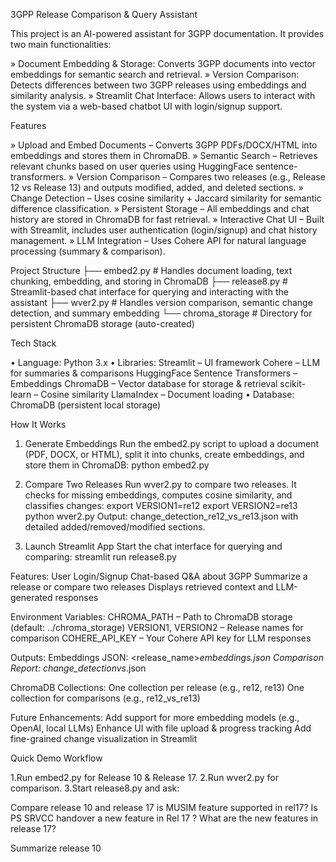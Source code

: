 3GPP Release Comparison & Query Assistant

This project is an AI-powered assistant for 3GPP documentation. It provides two main functionalities:

» Document Embedding & Storage: Converts 3GPP documents into vector embeddings for semantic search and retrieval.
» Version Comparison: Detects differences between two 3GPP releases using embeddings and similarity analysis.
» Streamlit Chat Interface: Allows users to interact with the system via a web-based chatbot UI with login/signup support.

Features

» Upload and Embed Documents – Converts 3GPP PDFs/DOCX/HTML into embeddings and stores them in ChromaDB.
» Semantic Search – Retrieves relevant chunks based on user queries using HuggingFace sentence-transformers.
» Version Comparison – Compares two releases (e.g., Release 12 vs Release 13) and outputs modified, added, and deleted sections.
» Change Detection – Uses cosine similarity + Jaccard similarity for semantic difference classification.
» Persistent Storage – All embeddings and chat history are stored in ChromaDB for fast retrieval.
» Interactive Chat UI – Built with Streamlit, includes user authentication (login/signup) and chat history management.
» LLM Integration – Uses Cohere API for natural language processing (summary & comparison).

Project Structure
├── embed2.py      # Handles document loading, text chunking, embedding, and storing in ChromaDB
├── release8.py    # Streamlit-based chat interface for querying and interacting with the assistant
├── wver2.py       # Handles version comparison, semantic change detection, and summary embedding
└── chroma_storage # Directory for persistent ChromaDB storage (auto-created)


Tech Stack

• Language: Python 3.x
• Libraries:
    Streamlit – UI framework
    Cohere – LLM for summaries & comparisons
    HuggingFace Sentence Transformers – Embeddings
    ChromaDB – Vector database for storage & retrieval
    scikit-learn – Cosine similarity
    LlamaIndex – Document loading
• Database: ChromaDB (persistent local storage)


How It Works
1. Generate Embeddings
Run the embed2.py script to upload a document (PDF, DOCX, or HTML), split it into chunks, create embeddings, and store them in ChromaDB:
python embed2.py

2. Compare Two Releases
Run wver2.py to compare two releases. It checks for missing embeddings, computes cosine similarity, and classifies changes:
export VERSION1=re12
export VERSION2=re13
python wver2.py
Output: change_detection_re12_vs_re13.json with detailed added/removed/modified sections.

3. Launch Streamlit App
Start the chat interface for querying and comparing:
streamlit run release8.py

Features:
User Login/Signup
Chat-based Q&A about 3GPP
Summarize a release or compare two releases
Displays retrieved context and LLM-generated responses

Environment Variables:
CHROMA_PATH – Path to ChromaDB storage (default: ../chroma_storage)
VERSION1, VERSION2 – Release names for comparison
COHERE_API_KEY – Your Cohere API key for LLM responses

Outputs:
Embeddings JSON: <release_name>_embeddings.json
Comparison Report: change_detection_<version1>_vs_<version2>.json

ChromaDB Collections:
One collection per release (e.g., re12, re13)
One collection for comparisons (e.g., re12_vs_re13)

Future Enhancements:
Add support for more embedding models (e.g., OpenAI, local LLMs)
Enhance UI with file upload & progress tracking
Add fine-grained change visualization in Streamlit


Quick Demo Workflow

1.Run embed2.py for Release 10 & Release 17.
2.Run wver2.py for comparison.
3.Start release8.py and ask:

Compare release 10 and release 17
is MUSIM feature supported in rel17?
Is PS SRVCC handover a new feature in Rel 17 ?
What are the new features in release 17?

Summarize release 10
